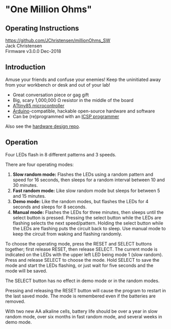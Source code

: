 # "One Million Ohms"
## Operating Instructions
https://github.com/JChristensen/millionOhms_SW  
Jack Christensen  
Firmware v3.0.0 Dec-2018

## Introduction

Amuse your friends and confuse your enemies! Keep the uninitiated away from your workbench or desk and out of your lab!

- Great conversation piece or gag gift
- Big, scary 1,000,000 Ω resistor in the middle of the board
- [ATtiny85 microcontroller](https://www.microchip.com/wwwproducts/en/ATtiny85)
- [Arduino](https://www.arduino.cc/)-compatible, hackable open-source hardware and software
- Can be (re)programmed with an [ICSP programmer](https://www.adafruit.com/product/46)

Also see the [hardware design repo](https://github.com/JChristensen/millionOhms_HW).

## Operation

Four LEDs flash in 8 different patterns and 3 speeds.

There are four operating modes:

1. **Slow random mode:** Flashes the LEDs using a random pattern and speed for 16 seconds, then sleeps for a random interval between 10 and 30 minutes.
2. **Fast random mode:** Like slow random mode but sleeps for between 5 and 15 minutes.
3. **Demo mode:** Like the random modes, but flashes the LEDs for 4 seconds and sleeps for 8 seconds.
4. **Manual mode:** Flashes the LEDs for three minutes, then sleeps until the select button is pressed. Pressing the select button while the LEDs are flashing selects the next speed/pattern. Holding the select button while the LEDs are flashing puts the circuit back to sleep. Use manual mode to keep the circuit from waking and flashing randomly.

To choose the operating mode, press the RESET and SELECT buttons together; first release RESET, then release SELECT. The current mode is indicated on the LEDs with the upper left LED being mode 1 (slow random). Press and release SELECT to choose the mode. Hold SELECT to save the mode and start the LEDs flashing, or just wait for five seconds and the mode will be saved.

The SELECT button has no effect in demo mode or in the random modes.

Pressing and releasing the RESET button will cause the program to restart in the last saved mode. The mode is remembered even if the batteries are removed.

With two new AA alkaline cells, battery life should be over a year in slow random mode, over six months in fast random mode, and several weeks in demo mode.

